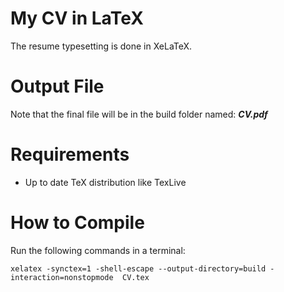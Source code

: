 # My CV in LaTeX

The resume typesetting is done in XeLaTeX.

# Output File
Note that the final file will be in the build folder named: **_CV.pdf_**

# Requirements
* Up to date TeX distribution like TexLive

# How to Compile
Run the following commands in a terminal:

`xelatex -synctex=1 -shell-escape --output-directory=build -interaction=nonstopmode  CV.tex`
